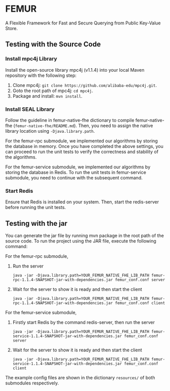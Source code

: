 # FEMUR

A Flexible Framework for Fast and Secure Querying from Public Key-Value Store.

## Testing with the Source Code

### Install mpc4j Library

Install the open-source library mpc4j (v1.1.4) into your local Maven repository with the following step:

1. Clone mpc4j: `git clone https://github.com/alibaba-edu/mpc4j.git`.
2. Goto the root path of mpc4j: `cd mpc4j`.
3. Package and install: `mvn install`.

### Install SEAL Library

Follow the guideline in femur-native-fhe dictionary to compile femur-native-fhe (`femur-native-fhe/README.md`). Then, you need to assign the native library location using `-Djava.library.path`.

For the femur-rpc submodule, we implemented our algorithms by storing the database in memory. Once you have completed the above settings, you can proceed to run the unit tests to verify the correctness and stability of the algorithms.

For the femur-service submodule, we implemented our algorithms by storing the database in Redis. To run the unit tests in femur-service submodule, you need to continue with the subsequent command.

### Start Redis

Ensure that Redis is installed on your system. Then, start the redis-server before running the unit tests.

## Testing with the jar

You can generate the jar file by running mvn package in the root path of the source code. To run the project using the JAR file, execute the following command:

For the femur-rpc submodule, 

1. Run the server

   ```
   java -jar -Djava.library.path=YOUR_FEMUR_NATIVE_FHE_LIB_PATH femur-rpc-1.1.4-SNAPSHOT-jar-with-dependencies.jar femur_conf.conf server
   ```

2. Wait for the server to show it is ready and then start the client

   ```
   java -jar -Djava.library.path=YOUR_FEMUR_NATIVE_FHE_LIB_PATH femur-rpc-1.1.4-SNAPSHOT-jar-with-dependencies.jar femur_conf.conf client
   ```

For the femur-service submodule,

1. Firstly start Redis by the command redis-server, then run the server

   ```
   java -jar -Djava.library.path=YOUR_FEMUR_NATIVE_FHE_LIB_PATH femur-service-1.1.4-SNAPSHOT-jar-with-dependencies.jar femur_conf.conf server
   ```

2. Wait for the server to show it is ready and then start the client

   ```
   java -jar -Djava.library.path=YOUR_FEMUR_NATIVE_FHE_LIB_PATH femur-service-1.1.4-SNAPSHOT-jar-with-dependencies.jar femur_conf.conf client
   ```

The example config files are shown in the dictionary `resources/` of both submodules respectively.